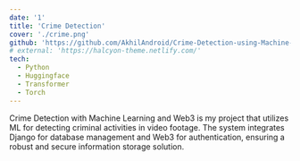 ```yaml
---
date: '1'
title: 'Crime Detection'
cover: './crime.png'
github: 'https://github.com/AkhilAndroid/Crime-Detection-using-Machine-Learning'
# external: 'https://halcyon-theme.netlify.com/'
tech:
  - Python
  - Huggingface
  - Transformer
  - Torch
---
```


Crime Detection with Machine Learning and Web3 is my project that utilizes ML for detecting criminal activities in video footage. The system integrates Django for database management and Web3 for authentication, ensuring a robust and secure information storage solution.
